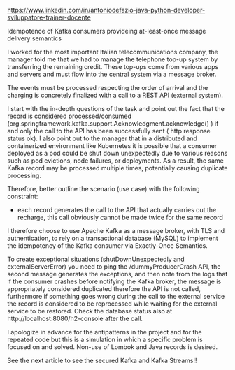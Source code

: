 https://www.linkedin.com/in/antoniodefazio-java-python-developer-sviluppatore-trainer-docente

Idempotence of Kafka consumers provideing at-least-once message delivery semantics


I worked for the most important Italian telecommunications company, the manager told me that we had to manage the telephone top-up system by transferring the remaining credit. These top-ups come from various apps and servers and must flow into the central system via a message broker. 

The events must be processed respecting the order of arrival and the charging is concretely finalized with a call to a REST API (external system). 

I start with the in-depth questions of the task and point out the fact that the record is considered processed/consumed (org.springframework.kafka.support.Acknowledgment.acknowledge() ) if and only the call to the API has been successfully sent ( http response status ok). I also point out to the manager that in a distributed and containerized environment like Kubernetes it is possible that a consumer deployed as a pod could be shut down unexpectedly due to various reasons such as pod evictions, node failures, or deployments. As a result, the same Kafka record may be processed multiple times, potentially causing duplicate processing.

Therefore, better outline the scenario (use case) with the following constraint:

- each record generates the call to the API that actually carries out the recharge, this call obviously cannot be made twice for the same record

I therefore choose to use Apache Kafka as a message broker, with TLS and authentication, to rely on a transactional database (MySQL) to implement the idempotency of the Kafka consumer via Exactly-Once Semantics.
 
To create exceptional situations (shutDownUnexpectedly and externalServerError) you need to ping the /dummyProducerCrash API, the second message generates the exceptions, and then note from the logs that if the consumer crashes before notifying the Kafka broker, the message is appropriately considered duplicated therefore the API is not called, furthermore if something goes wrong during the call to the external service the record is considered to be reprocessed while waiting for the external service to be restored. Check the database status also at http://localhost:8080/h2-console after the call.

I apologize in advance for the antipatterns in the project and for the repeated code but this is a simulation in which a specific problem is focused on and solved. Non-use of Lombok and Java records is desired.

See the next article to see the secured Kafka and Kafka Streams!!
